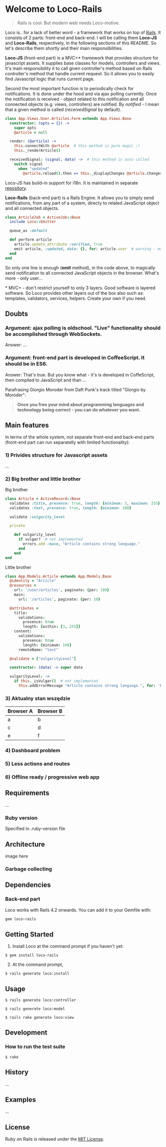 # Welcome to Loco-Rails

> Rails is cool. But modern web needs Loco-motive.

Loco is.. for a lack of better word - a framework that works on top of [Rails](http://rubyonrails.org). It consists of 2 parts: front-end and back-end. I will be calling them **Loco-JS** and **Loco-Rails**, respectively, in the following sections of this README. So let's describe them shortly and their main responsibilities.

**Loco-JS** (front-end part) is a MVC+\* framework that provides structure for javascript assets. It supplies base classes for models, controllers and views. It's main responsibility it to call given controller's method based on Rails controller's method that handle current request. So it allows you to easily find Javascript logic that runs current page. 

Second the most important function is to periodically check for notifications. It is done under the hood and via ajax polling currently. Once the notification is received - object related to this notification and all connected objects (e.g. views, controllers) are notified. By *notified* - I mean that a given method is called (_receivedSignal_ by default).

```coffeescript
class App.Views.User.Articles.Form extends App.Views.Base
  constructor: (opts = {}) -> 
  	super opts
  	@article = null

  render: (@article) -> 
    this.connectWith @article  # this method is pure magic ;)
    this._renderArticle()

  receivedSignal: (signal, data) ->  # this method is auto called 
    switch signal
      when "updated"
        @article.reload().then => this._displayChanges @article.changes()
```

Loco-JS has build-in support for i18n. It is maintained in separate [repository](http://github.com/aoc-co/loco-js).

**Loco-Rails** (back-end part) is a Rails Engine. It allows you to simply send notifications, from any part of a system, directy to related JavaScript object and all connected objects.

```ruby
class ArticleJob < ActiveJob::Base
  include Loco::Emitter

  queue_as :default

  def perform article
    article.update_attribute :verified, true
    emit article, :updated, data: {}, for: article.user  # warning - magic here!
  end
end
```

So only one line is enough (**emit** method), in the code above, to magically send notification to all connected JavaScript objects in the browser. What's more - only user...

\* MVC+ - don't restrict yourself to only 3 layers. Good software is layered software. So Loco provides other layers out of the box also such as: templates, validators, services, helpers. Create your own if you need.

## Doubts

### Argument: ajax polling is oldschool. "Live" functionality should be accomplished through WebSockets. 

Answer: ...

### Argument: front-end part is developed in CoffeeScript. It should be in ES6.

Answer: That's true. But you know what - it's is developed in CoffeScript, then compiled to JavaScript and than ...

Parafrasing Giorgio Moroder from Daft Punk's track titled "Giorgio by Moroder":

> **Once you free your mind about programming languages and technology being correct - you can do whatever you want.**

## Main features

In terms of the whole system, not separate front-end and back-end parts (front-end part can run separatelly with limited functionality):  

### 1) Privides structure for Javascript assets

...

### 2) Big brother and little brother

Big brother

```ruby
class Article < ActiveRecord::Base
  validates :title, presence: true, length: {minimum: 3, maximum: 255}
  validates :text, presence: true, length: {minimum: 100}

  validate :vulgarity_level

  private

    def vulgarity_level
      if vulgar?  # not implemented
        errors.add :base, "Article contains strong language."
      end
    end
end
```
Little brother

```coffeescript
class App.Models.Article extends App.Models.Base
  @identity = "Article"
  @resources =
    url: '/user/articles', paginate: {per: 100}
    main:
      url: '/articles', paginate: {per: 10}

  @attributes =
    title:
      validations:
        presence: true
        length: {within: [3, 255]}
    content:
      validations:
        presence: true
        length: {minimum: 100}
      remoteName: "text"

  @validate = ["vulgarityLevel"]

  constructor: (data) -> super data

  vulgarityLevel: ->
    if this._isVulgar()  # not implemented
      this.addErrorMessage "Article contains strong language.", for: 'base'
```

### 3) Aktualny stan wszędzie

|  Browser A | Browser B |
|---|---|
| a | b |
| c | d |
| e | f |

### 4) Dashboard problem

### 5) Less actions and routes

### 6) Offline ready / progressive web app

## Requirements

...

### Ruby version

Specified in .ruby-version file

## Architecture

image here

### Garbage collecting

## Dependencies

### Back-end part

Loco works with Rails 4.2 onwards. You can add it to your Gemfile with:

```ruby
gem loco-rails
```

## Getting Started

1) Install Loco at the command prompt if you haven't yet:

```console
$ gem install loco-rails
```

2) At the command prompt, 

```console
$ rails generate loco:install
```

## Usage

```console
$ rails generate loco:controller
```

```console
$ rails generate loco:model
```

```console
$ rails rake generate loco:view
```

## Development

### How to run the test suite

```console
$ rake
```

## History

...

## Examples

...

## License
Ruby on Rails is released under the [MIT License](https://opensource.org/licenses/MIT).